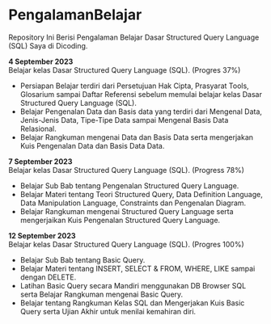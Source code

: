 # PengalamanBelajar
Repository Ini Berisi Pengalaman Belajar Dasar Structured Query Language (SQL) Saya di Dicoding.

**4 September 2023**  
Belajar kelas Dasar Structured Query Language (SQL). (Progres 37%)
  * Persiapan Belajar terdiri dari Persetujuan Hak Cipta, Prasyarat Tools, Glosarium sampai Daftar Referensi sebelum memulai belajar kelas Dasar Structured Query Language (SQL).
  * Belajar Pengenalan Data dan Basis data yang terdiri dari Mengenal Data, Jenis-Jenis Data, Tipe-Tipe Data sampai Mengenal Basis Data Relasional.
  * Belajar Rangkuman mengenai Data dan Basis Data serta mengerjakan Kuis Pengenalan Data dan Basis Data Data.

**7 September 2023**  
Belajar kelas Dasar Structured Query Language (SQL). (Progress 78%)
  * Belajar Sub Bab tentang Pengenalan Structured Query Language.
  * Belajar Materi tentang Teori Structured Query, Data Definition Language, Data Manipulation Language, Constraints dan Pengenalan Diagram.
  * Belajar Rangkuman mengenai Structured Query Language serta mengerjaikan Kuis Pengenalan Structured Query Language.

**12 September 2023**  
Belajar kelas Dasar Structured Query Language (SQL). (Progres 100%)
  * Belajar Sub Bab tentang Basic Query.
  * Belajar Materi tentang INSERT, SELECT & FROM, WHERE, LIKE sampai dengan DELETE.
  * Latihan Basic Query secara Mandiri menggunakan DB Browser SQL serta Belajar Rangkuman mengenai Basic Query.
  * Belajar tentang Rangkuman Kelas SQL dan Mengerjakan Kuis Basic Query serta Ujian Akhir untuk menilai kemahiran diri.
